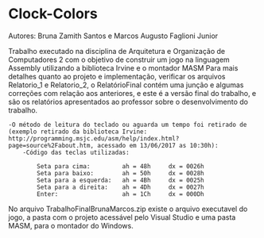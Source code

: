 # Clock-Colors

Autores: Bruna Zamith Santos e Marcos Augusto Faglioni Junior

Trabalho executado na disciplina de Arquitetura e Organização de Computadores 2 com o objetivo de construir um jogo na linguagem Assembly utilizando a biblioteca Irvine e o montador MASM
Para mais detalhes quanto ao projeto e implementação, verificar os arquivos Relatorio_1 e Relatorio_2, o RelatórioFinal contém uma junção e algumas correções com relação aos anteriores, e este é a versão final do trabalho, e são os relatórios apresentados ao professor sobre o desenvolvimento do trabalho.	 
	
	-O método de leitura do teclado ou aguarda um tempo foi retirado de (exemplo retirado da biblioteca Irvine: http://programming.msjc.edu/asm/help/index.html?page=source%2Fabout.htm, acessado em 13/06/2017 as 10:30h):
		-Código das teclas utilizadas:

			Seta para cima:         ah = 48h     dx = 0026h
			Seta para baixo:        ah = 50h     dx = 0028h
			Seta para a esquerda:   ah = 4Bh     dx = 0025h
			Seta para a direita:    ah = 4Dh     dx = 0027h
			Enter:                  ah = 1Ch     dx = 000Dh

No arquivo TrabalhoFinalBrunaMarcos.zip existe o arquivo executavel do jogo, a pasta com o projeto acessável pelo Visual Studio e uma pasta MASM, para o montador do Windows.
